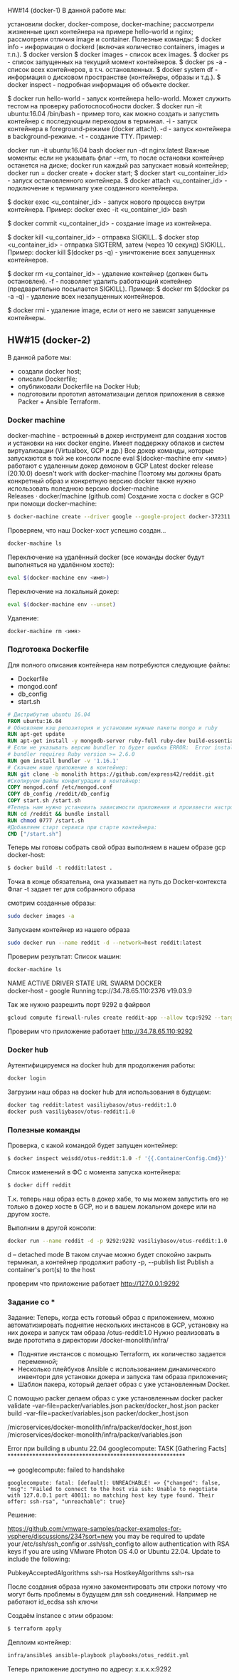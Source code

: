HW#14 (docker-1)
В данной работе мы:

установили docker, docker-compose, docker-machine;
рассмотрели жизненные цикл контейнера на примере hello-world и nginx;
рассмотрели отличия image и container.
Полезные команды:
$ docker info - информация о dockerd (включая количество containers, images и т.п.). $ docker version $ docker images - список всех images. $ docker ps - список запущенных на текущий момент контейнеров. $ docker ps -a - список всех контейнеров, в т.ч. остановленных. $ docker system df - информация о дисковом пространстве (контейнеры, образы и т.д.). $ docker inspect - подробная информация об объекте docker.

$ docker run hello-world - запуск контейнера hello-world. Может служить тестом на проверку работоспособности docker. $ docker run -it ubuntu:16.04 /bin/bash - пример того, как можно создать и запустить контейнер с последующим переходом в терминал. -i - запуск контейнера в foreground-режиме (docker attach). -d - запуск контейнера в background-режиме. -t - создание TTY. Пример:

docker run -it ubuntu:16.04 bash
docker run -dt nginx:latest Важные моменты:
если не указывать флаг --rm, то после остановки контейнер останется на диске;
docker run каждый раз запускает новый контейнер;
docker run = docker create + docker start;
$ docker start <u_container_id> - запуск остановленного контейнера. $ docker attach <u_container_id> - подключение к терминалу уже созданного контейнера.

$ docker exec <u_container_id> - запуск нового процесса внутри контейнера. Пример: docker exec -it <u_container_id> bash

$ docker commit <u_container_id> - создание image из контейнера.

$ docker kill <u_container_id> - отправка SIGKILL. $ docker stop <u_container_id> - отправка SIGTERM, затем (через 10 секунд) SIGKILL. Пример: docker kill $(docker ps -q) - уничтожение всех запущенных контейнеров.

$ docker rm <u_container_id> - удаление контейнер (должен быть остановлен). -f - позволяет удалить работающий контейнер (предварительно посылается SIGKILL). Пример: $ docker rm $(docker ps -a -q) - удаление всех незапущенных контейнеров.

$ docker rmi - удаление image, если от него не зависят запущенные контейнеры.

## HW#15 (docker-2)
В данной работе мы:
* создали docker host;
* описали Dockerfile;
* опубликовали Dockerfile на Docker Hub;
* подготовили прототип автоматизации деплоя приложения в связке Packer + Ansible Terraform.

### Docker machine
docker-machine - встроенный в докер инструмент для создания хостов и установки на них docker engine. Имеет поддержку облаков и систем виртуализации (Virtualbox, GCP и др.) 
Все докер команды, которые запускаются в той же консоли после eval $(docker-machine env <имя>) работают с удаленным докер демоном в GCP 
Latest docker release (20.10.0) doesn't work with docker-machine 
Поэтому мы должны брать конкретный образ и конкретную версию docker также нужно использовать поледнюю версию docker-machine  
Releases · docker/machine (github.com) 
Создание хоста с docker в GCP при помощи docker-machine:
```bash
$ docker-machine create --driver google --google-project docker-372311 --google-machine-image https://www.googleapis.com/compute/v1/projects/ubuntu-os-cloud/global/images/ubuntu-1604-xenial-v20170815a --google-machine-type n1-standard-1 --google-zone europe-west1-b --engine-install-url "https://releases.rancher.com/install-docker/19.03.9.sh" docker-host
```
Проверяем, что наш Docker-хост успешно создан... 
```bash
docker-machine ls  
```
Переключение на удалённый docker (все команды docker будут выполняться на удалённом хосте):
```bash
eval $(docker-machine env <имя>)
```

Переключение на локальный докер:
```bash
eval $(docker-machine env --unset)
```

Удаление:
```bash
docker-machine rm <имя>
```

### Подготовка Dockerfile
Для полного описания контейнера нам потребуются следующие файлы:
* Dockerfile
* mongod.conf
* db_config
* start.sh

```dockerfile
# Дистрибутив ubuntu 16.04
FROM ubuntu:16.04
# Обновляем кэш репозитория и установим нужные пакеты mongo и ruby
RUN apt-get update
RUN apt-get install -y mongodb-server ruby-full ruby-dev build-essential git
# Если не указывать версию bundler то будет ошибка ERROR:  Error installing bundler:
# bundler requires Ruby version >= 2.6.0
RUN gem install bundler -v '1.16.1'
# Скачаем наше приложение в контейнер:
RUN git clone -b monolith https://github.com/express42/reddit.git
#Скопируем файлы конфигурации в контейнер:
COPY mongod.conf /etc/mongod.conf
COPY db_config /reddit/db_config
COPY start.sh /start.sh
#Теперь нам нужно установить зависимости приложения и произвести настройку:
RUN cd /reddit && bundle install
RUN chmod 0777 /start.sh
#Добавляем старт сервиса при старте контейнера:
CMD ["/start.sh"]
```

Теперь мы готовы собрать свой образ выполняем в нашем образе gcp  docker-host:
```bash
$ docker build -t reddit:latest .
```
Точка в конце обязательна, она указывает на путь до Docker-контекста 
Флаг -t задает тег для собранного образа 

 
смотрим созданные образы: 
```bash
sudo docker images -a 
```
 
Запускаем контейнер из нашего образа  
```bash
sudo docker run --name reddit -d --network=host reddit:latest 
```
Проверим результат: 
Список машин: 
```bash
docker-machine ls 
```
NAME          ACTIVE   DRIVER   STATE     URL                       SWARM   DOCKER     
docker-host   -        google   Running   tcp://34.78.65.110:2376           v19.03.9    

Так же нужно разрешить порт 9292 в файрвол 
```bash
gcloud compute firewall-rules create reddit-app --allow tcp:9292 --target-tags=docker-machine --description="Allow PUMA connections" --direction=INGRESS 
```

Проверим что приложение работает 
http://34.78.65.110:9292

### Docker hub
Аутентифицируемся на docker hub для продолжения работы: 
```bash
docker login 
```
Загрузим наш образ на docker hub для использования в будущем:
```bash
docker tag reddit:latest vasiliybasov/otus-reddit:1.0 
docker push vasiliybasov/otus-reddit:1.0 
```

### Полезные команды
Проверка, с какой командой будет запущен контейнер:
```bash
$ docker inspect weisdd/otus-reddit:1.0 -f '{{.ContainerConfig.Cmd}}'
```
Список изменений в ФС с момента запуска контейнера:
```bash
$ docker diff reddit
```

Т.к. теперь наш образ есть в докер хабе, то мы можем запустить его не только в докер хосте в GCP, 
но и в вашем локальном докере или на другом хосте. 

Выполним в другой консоли: 
```bash
docker run --name reddit -d -p 9292:9292 vasiliybasov/otus-reddit:1.0 
```
d – detached mode В таком случае можно будет спокойно закрыть терминал, а контейнер продолжит работу 
-p, --publish list          Publish a container's port(s) to the host 

проверим что приложение работает 
http://127.0.0.1:9292 

### Задание со * 
Задание:
Теперь, когда есть готовый образ с приложением, можно автоматизировать поднятие нескольких инстансов в GCP, установку на них докера и запуск там образа <your-login>/otus-reddit:1.0 Нужно реализовать в виде прототипа в директории /docker-monolith/infra/
* Поднятие инстансов с помощью Terraform, их количество задается переменной;
* Несколько плейбуков Ansible с использованием динамического инвентори для установки докера и запуска там образа приложения;
* Шаблон пакера, который делает образ с уже установленным Docker.

C помощью packer делаем образ с уже установленным docker
packer validate -var-file=packer/variables.json packer/docker_host.json
packer build -var-file=packer/variables.json packer/docker_host.json

/microservices/docker-monolith/infra/packer/docker_host.json 
/microservices/docker-monolith/infra/packer/variables.json 

Error при building в ubuntu 22.04
googlecompute: TASK [Gathering Facts] ********************************************************* 

==> googlecompute: failed to handshake 

    googlecompute: fatal: [default]: UNREACHABLE! => {"changed": false, "msg": "Failed to connect to the host via ssh: Unable to negotiate with 127.0.0.1 port 40011: no matching host key type found. Their offer: ssh-rsa", "unreachable": true} 

 

Решение: 

https://github.com/vmware-samples/packer-examples-for-vsphere/discussions/234?sort=new 
you may be required to update your /etc/ssh/ssh_config or .ssh/ssh_config to allow authentication with RSA keys if you are using VMware Photon OS 4.0 or Ubuntu 22.04. 
Update to include the following: 

PubkeyAcceptedAlgorithms ssh-rsa 
HostkeyAlgorithms ssh-rsa 

После создания образа нужно закоментировать эти строки потому что могут быть проблемы в будущем для ssh соединений. Например не работают id_ecdsa ssh ключи

Создаём instance с этим образом:
```bash
$ terraform apply
```
Деплоим контейнер:
```bash
infra/ansible$ ansible-playbook playbooks/otus_reddit.yml 
```

Теперь приложение доступно по адресу:
x.x.x.x:9292
